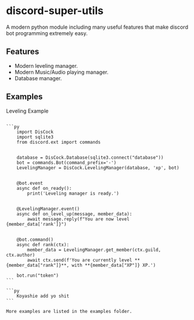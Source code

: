 discord-super-utils
==========

A modern python module including many useful features that make discord bot programming extremely easy.

Features
-------------

- Modern leveling manager.
- Modern Music/Audio playing manager.
- Database manager.

Examples
--------------

Leveling Example
~~~~~~~~~~~~~

```py
    import DisCock
    import sqlite3
    from discord.ext import commands


    database = DisCock.Database(sqlite3.connect("database"))
    bot = commands.Bot(command_prefix='-')
    LevelingManager = DisCock.LevelingManager(database, 'xp', bot)


    @bot.event
    async def on_ready():
        print('Leveling manager is ready.')


    @LevelingManager.event()
    async def on_level_up(message, member_data):
        await message.reply(f"You are now level {member_data['rank']}")


    @bot.command()
    async def rank(ctx):
        member_data = LevelingManager.get_member(ctx.guild, ctx.author)
        await ctx.send(f'You are currently level **{member_data["rank"]}**, with **{member_data["XP"]} XP.')

    bot.run("token")
```

```py
    Koyashie add yo shit
```

More examples are listed in the examples folder.
